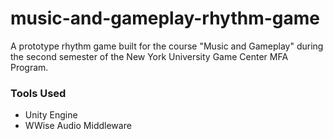 # music-and-gameplay-rhythm-game

A prototype rhythm game built for the course "Music and Gameplay" during the second semester of the New York University Game Center MFA Program.

### Tools Used
- Unity Engine
- WWise Audio Middleware
